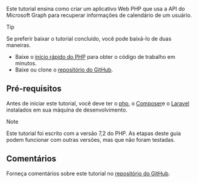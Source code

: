 <!-- markdownlint-disable MD002 MD041 -->

Este tutorial ensina como criar um aplicativo Web PHP que usa a API do Microsoft Graph para recuperar informações de calendário de um usuário.

> [!TIP]
> Se preferir baixar o tutorial concluído, você pode baixá-lo de duas maneiras.
>
> - Baixe o [início rápido do PHP](https://developer.microsoft.com/graph/quick-start?platform=option-php) para obter o código de trabalho em minutos.
> - Baixe ou clone o [repositório do GitHub](https://github.com/microsoftgraph/msgraph-training-phpapp).

## <a name="prerequisites"></a>Pré-requisitos

Antes de iniciar este tutorial, você deve ter o [php](http://php.net/downloads.php), o [Composer](https://getcomposer.org/)e o [Laravel](https://laravel.com/) instalados em sua máquina de desenvolvimento.

> [!NOTE]
> Este tutorial foi escrito com a versão 7,2 do PHP. As etapas deste guia podem funcionar com outras versões, mas que não foram testadas.

## <a name="feedback"></a>Comentários

Forneça comentários sobre este tutorial no [repositório do GitHub](https://github.com/microsoftgraph/msgraph-training-phpapp).